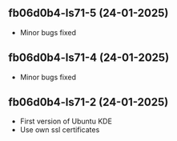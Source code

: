 ## fb06d0b4-ls71-5 (24-01-2025)
- Minor bugs fixed
## fb06d0b4-ls71-4 (24-01-2025)
- Minor bugs fixed
## fb06d0b4-ls71-2 (24-01-2025)
- First version of Ubuntu KDE
- Use own ssl certificates
